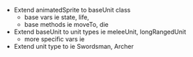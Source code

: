   * Extend animatedSprite to baseUnit class
    * base vars ie state, life,
    * base methods ie moveTo, die
  * Extend baseUnit to unit types ie meleeUnit, longRangedUnit
    * more specific vars ie
  * Extend unit type to ie Swordsman, Archer